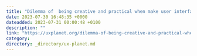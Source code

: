 ```yaml
---
title: "Dilemma of  being creative and practical when make user interfaces"
date: 2023-07-30 16:48:35 +0000
dateadded: 2023-07-31 00:00:48 +0100
description: ""
link: "https://uxplanet.org/dilemma-of-being-creative-and-practical-when-make-user-interfaces-e72ef2cd467d?source=rss----819cc2aaeee0---4"
category:
directory: _directory/ux-planet.md
---
```

